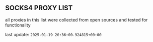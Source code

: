 ## SOCKS4 PROXY LIST

all proxies in this list were collected from open sources and tested for functionality

last update: `2025-01-19 20:36:00.924815+00:00`